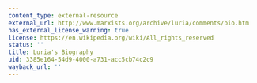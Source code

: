 ```yaml
---
content_type: external-resource
external_url: http://www.marxists.org/archive/luria/comments/bio.htm
has_external_license_warning: true
license: https://en.wikipedia.org/wiki/All_rights_reserved
status: ''
title: Luria's Biography
uid: 3385e164-54d9-4000-a731-acc5cb74c2c9
wayback_url: ''
---
```

